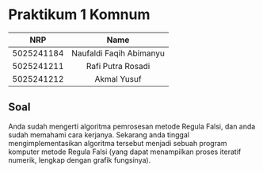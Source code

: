 # Praktikum 1 Komnum
|    NRP     |      Name      |
| :--------: | :------------: |
| 5025241184 | Naufaldi Faqih Abimanyu  |
| 5025241211 | Rafi Putra Rosadi |
| 5025241212 | Akmal Yusuf |

## Soal
Anda sudah mengerti algoritma pemrosesan metode Regula Falsi, dan anda sudah memahami cara kerjanya. Sekarang anda tinggal mengimplementasikan algoritma tersebut menjadi sebuah program komputer metode Regula Falsi (yang dapat menampilkan proses iteratif numerik, lengkap dengan grafik fungsinya). 
